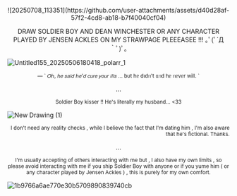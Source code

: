 <p align="center"> ![20250708_113351](https://github.com/user-attachments/assets/d40d28af-57f2-4cd8-ab18-b7f40040cf04)


<p align="center"> DRAW SOLDIER BOY AND DEAN WINCHESTER OR ANY CHARACTER PLAYED BY JENSEN ACKLES ON MY STRAWPAGE PLEEEASEE !!! ｡ﾟ(ﾟ´Д｀ﾟ)ﾟ｡

![Untitled155_20250506180418_polarr_1](https://github.com/user-attachments/assets/78d2265a-cac3-4bb9-890f-7d2cdc2ed9d4)


<p align="center">
<sub> — ` 𝑂ℎ, ℎ𝑒 𝑠𝑎𝑖𝑑 ℎ𝑒'𝑑 𝑐𝑢𝑟𝑒 𝑦𝑜𝑢𝑟 𝑖𝑙𝑙𝑠 ...
            bυt hᥱ dιdᥒ't ᥲᥒd hᥱ ᥒᥱvᥱr will. `
  
<p align="center"> ...
  
<p align="center"><sub>Soldier Boy kisser !! He's literally my husband... <33

![New Drawing (1)](https://github.com/user-attachments/assets/a572a922-6935-4746-b332-6602a188806c)
<p align="right"> <sub> I don't need any reality checks , while I believe the fact that I'm dating him , I'm also aware that he's fictional. Thanks.

<p align="center"> ...

<p align="center"> <sub> I'm usually accepting of others interacting with me but , I also have my own limits , so please avoid interacting with me if you ship Soldier Boy with anyone or if you yume him ( or any character played by Jensen Ackles ) , this is purely for my own comfort.


![1b9766a6ae770e30b5709890839740cb](https://github.com/user-attachments/assets/5257de9d-5752-49cb-95f4-a08cbf60b866)
